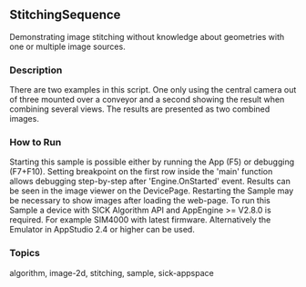 ## StitchingSequence

Demonstrating image stitching without knowledge about geometries with one or multiple image sources.

### Description

There are two examples in this script. One only using the central camera out of three mounted over a conveyor and a second showing the result when combining several views. The results are presented as two combined images.

### How to Run

Starting this sample is possible either by running the App (F5) or debugging (F7+F10). Setting breakpoint on the first row inside the 'main' function allows debugging step-by-step after 'Engine.OnStarted' event. Results can be seen in the image viewer on the DevicePage. Restarting the Sample may be necessary to show images after loading the web-page.
To run this Sample a device with SICK Algorithm API and AppEngine >= V2.8.0 is required. For example SIM4000 with latest firmware. Alternatively the Emulator in AppStudio 2.4 or higher can be used.

### Topics

algorithm, image-2d, stitching, sample, sick-appspace